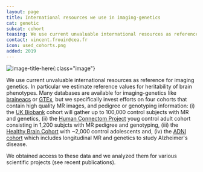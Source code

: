 ```yaml
---
layout: page
title: International resources we use in imaging-genetics
cat: genetic
subcat: cohort
teasing: We use current unvaluable international resources as reference for imaging genetics. In particular  we estimate reference values for heritability of image brain phenotypes.
contact: vincent.frouin@cea.fr
icon: used_cohorts.png
added: 2019
---
```


![image-title-here]({{site.url}}/{{site.baseurl}}/images/research/{{page.icon}}){:class="image"}

We use current unvaluable international resources as reference for imaging genetics. In particular  we estimate reference values for heritability of brain phenotypes. Many databases are available for imaging-genetics like <a class="external" target="_blank"  href="http://www.braineac.org/">braineacs</a> or <a class="external" target="_blank"  href="https://gtexportal.org/home/">GTEx</a>, but we specifically invest efforts on four cohorts that contain high quality MR images, and pedigree or genotyping information: (i) the <a class="external" target="_blank"  href="https://imaging.ukbiobank.ac.uk/">UK Biobank</a> cohort will gather up to 100,000 control subjects with MR and genetics, (ii) the <a class="external" target="_blank"  href="https://www.humanconnectome.org/study/hcp-young-adult/overview">Human Connectom Project</a> youg control adult cohort consisting in 1,200 subjcts with MR pedigree and genotyping, (iii) the <a class="external" target="_blank"  href="http://fcon_1000.projects.nitrc.org/indi/cmi_healthy_brain_network/index.html">Healthy Brain Cohort</a> with ~2,000 control adolescents and, (iv) the <a class="external" target="_blank"  href="http://adni.loni.usc.edu/">ADNI cohort</a> which includes longitudinal MR and genetics to study Alzheimer's disease.

We obtained access to these data and we analyzed them for various scientific projects (see recent publications).



